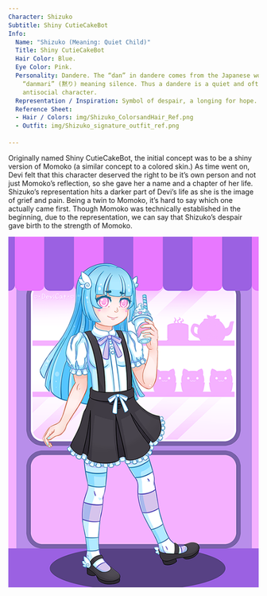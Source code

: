 ```yaml
---
Character: Shizuko
Subtitle: Shiny CutieCakeBot
Info:
  Name: "Shizuko (Meaning: Quiet Child)"
  Title: Shiny CutieCakeBot
  Hair Color: Blue.
  Eye Color: Pink.
  Personality: Dandere. The “dan” in dandere comes from the Japanese word
    “danmari” (黙り) meaning silence. Thus a dandere is a quiet and often
    antisocial character.
  Representation / Inspiration: Symbol of despair, a longing for hope.
  Reference Sheet:
  - Hair / Colors: img/Shizuko_ColorsandHair_Ref.png
  - Outfit: img/Shizuko_signature_outfit_ref.png

---
```


Originally named Shiny CutieCakeBot, the initial concept was to be a shiny
version of Momoko (a similar concept to a colored skin.) As time went on, Devi
felt that this character deserved the right to be it’s own person and not just
Momoko’s reflection, so she gave her a name and a chapter of her life. Shizuko’s
representation hits a darker part of Devi’s life as she is the image of grief
and pain. Being a twin to Momoko, it’s hard to say which one actually came
first. Though Momoko was technically established in the beginning, due to the
representation, we can say that Shizuko’s despair gave birth to the strength of
Momoko.

![Pastel Goth Girl Shizuko 2019](img/pggShizuko2019.png)

